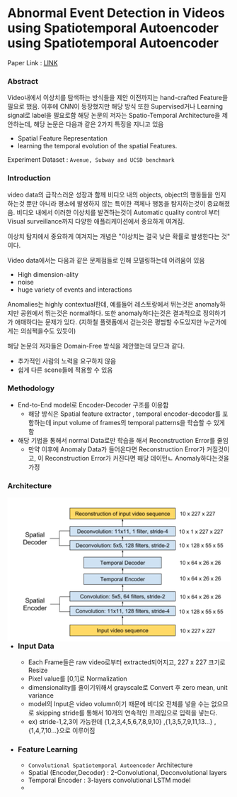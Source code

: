 # Abnormal Event Detection in Videos using Spatiotemporal Autoencoder using Spatiotemporal Autoencoder
Paper Link : [LINK](https://arxiv.org/pdf/1701.01546.pdf)

### Abstract 
Video내에서 이상치를 탐색하는 방식들을 제안
이전까지는 hand-crafted Feature을 필요로 했음. 이후에 CNN이 등장했지만 해당 방식 또한 Supervised거나 Learning signal로 label을 필요로함
해당 논문의 저자는 Spatio-Temporal Architecture을 제안하는데, 해당 논문은 다음과 같은 2가지 특징을 지니고 있음
- Spatial Feature Representation
- learning the temporal evolution of the spatial Features.

Experiment Dataset : ```Avenue, Subway and UCSD benchmark```



### Introduction
video data의 급작스러운 성장과 함께 비디오 내의 objects, object의 행동들을 인지하는것 뿐만 아니라 평소에 발생하지 않는 특이한 객체나 행동을 탐지하는것이 중요해졌음.
비디오 내에서 이러한 이상치를 발견하는것이 Automatic quality control 부터 Visual surveillance까지 다양한 애플리케이션에서 중요하게 여겨짐.

이상치 탐지에서 중요하게 여겨지는 개념은 "이상치는 결국 낮은 확률로 발생한다는 것" 이다.

Video data에서는 다음과 같은 문제점들로 인해 모델링하는데 어려움이 있음
- High dimension-ality
- noise
- huge variety of events and interactions

Anomalies는 highly contextual한데, 예를들어 레스토랑에서 뛰는것은 anomaly하지만 공원에서 뛰는것은 normal하다.
또한 anomaly하다는것은 결과적으로 정의하기가 애매하다는 문제가 있다. (지하철 플랫폼에서 걷는것은 평범할 수도있지만 누군가에게는 의심쩍을수도 있듯이)

해당 논문의 저자들은 Domain-Free 방식을 제안했는데 당므과 같다.
- 추가적인 사람의 노력을 요구하지 않음
- 쉽게 다른 scene들에 적용할 수 있음




### Methodology
- End-to-End model로 Encoder-Decoder 구조를 이용함
  - 해당 방식은 Spatial feature extractor , temporal encoder-decoder를 포함하는데 input volume of frames의 temporal patterns을 학습할 수 있게함
- 해당 기법을 통해서 normal Data로만 학습을 해서 Reconstruction Error를 줄임
  - 만약 이후에 Anomaly Data가 들어온다면 Reconstruction Error가 커질것이고, 이 Reconstruction Error가 커진다면 해당 데이턴ㄴ Anomaly하다는것을 가정


### Architecture
<p>
  <img src='Architecture.png' , align='left'>
</p>

- ### Input Data
  - Each Frame들은 raw video로부터 extracted되어지고, 227 x 227 크기로 Resize
  - Pixel value를 [0,1]로 Normalization
  - dimensionality를 줄이기위해서 grayscale로 Convert 후 zero mean, unit variance
  - model의 Input은 video volumn이기 때문에 비디오 전체를 넣을 수는 없으므로 skipping stride를 통해서 10개의 연속적인 프레임으로 입력을 넣는다.
  - ex) stride-1,2,3이 가능한데 {1,2,3,4,5,6,7,8,9,10} ,{1,3,5,7,9,11,13...} , {1,4,7,10...}으로 이루어짐
 
- ### Feature Learning
  - ```Convolutional Spatiotemporal Autoencoder``` Architecture
  - Spatial (Encoder,Decoder) : 2-Convolutional, Deconvolutional layers
  - Temporal Encoder : 3-layers convolutional LSTM model
  - 
